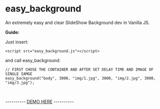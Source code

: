 # easy_background

An extremely easy and clear SlideShow Background dev in Vanilla JS.

<strong>Guide:</strong>

Just insert:

```
<script src="easy_background.js"></script>
```

and call easy_background:

```
// FIRST CHOSE THE CONTAINER AND AFTER SET DELAY TIME AND IMAGE OF SINGLE IAMGE
easy_background("body", 3000, "img/1.jpg", 3000, "img/2.jpg", 3000, "img/3.jpg");
```
<br>

---------- <a target="blank" href="http://www.testersite.it/github/easy_background/">DEMO HERE</a> ----------
